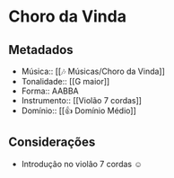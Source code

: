 # Choro da Vinda

## Metadados
- Música:: [[🎶 Músicas/Choro da Vinda]]
- Tonalidade:: [[G maior]]
- Forma:: AABBA
- Instrumento:: [[Violão 7 cordas]]
- Domínio:: [[👍 Domínio Médio]]

## Considerações
- Introdução no violão 7 cordas ☺️